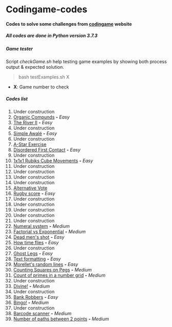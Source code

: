 Codingame-codes
===============

#### Codes to solve some challenges from [codingame](https://www.codingame.com) website
##### All codes are done in Python version 3.7.3

##### Game tester

Script _checkGame.sh_ help testing game examples by showing both process
output & expected solution.

> bash testExamples.sh X

- **X**: Game number to check

##### Codes list

001. Under construction
002. [Organic Compunds](https://github.com/rk4rdo/codingame-codes/tree/master/G002-OrganicCompounds) **_-_** _Easy_
003. [The River II](https://github.com/rk4rdo/codingame-codes/tree/master/G003-TheRiverII) **_-_** _Easy_
004. Under construction
005. [Simple Awalé](https://github.com/rk4rdo/codingame-codes/tree/master/G005-SimpleAwale) **_-_** _Easy_
006. Under construction
007. [A-Star Exercise](https://github.com/rk4rdo/codingame-codes/tree/master/G007-AStarExercise)
008. [Disordered First Contact](https://github.com/rk4rdo/codingame-codes/tree/master/G008-DisorderedFirstContact) **_-_** _Easy_
009. Under construction
010. [1x1x1 Rubiks Cube Movements](https://github.com/rk4rdo/codingame-codes/tree/master/G010-1v1v1RubiksCubeMovements) **_-_** _Easy_
011. Under construction
012. Under construction
013. Under construction
014. Under construction
015. [Alternative Vote](https://github.com/rk4rdo/codingame-codes/tree/master/G015-AlternativeVote)
016. [Rugby score](https://github.com/rk4rdo/codingame-codes/tree/master/G016-RugbyScore) **_-_** _Easy_
017. Under construction
018. Under construction
019. Under construction
020. Under construction
021. Under construction
022. [Numeral system](https://github.com/rk4rdo/codingame-codes/tree/master/G022-NumeralSystem) **_-_** _Medium_
023. [Factorial vs Exponential](https://github.com/rk4rdo/codingame-codes/tree/master/G023-FactorialVsExponential) **_-_** _Medium_
024. [Dead men's shot](https://github.com/rk4rdo/codingame-codes/tree/master/G024-DeadMenShot) **_-_** _Easy_
025. [How time flies](https://github.com/rk4rdo/codingame-codes/tree/master/G025-HowTimeFlies) **_-_** _Easy_
026. Under construction
027. [Ghost Legs](https://github.com/rk4rdo/codingame-codes/tree/master/G027-GhostLegs) **_-_** _Easy_
028. [Text formatting](https://github.com/rk4rdo/codingame-codes/tree/master/G028-TextFormatting) **_-_** _Easy_
029. [Morellet's random lines](https://github.com/rk4rdo/codingame-codes/tree/master/G029-MorelletRandomLines) **_-_** _Easy_
030. [Counting Squares on Pegs](https://github.com/rk4rdo/codingame-codes/tree/master/G030-CountingSquaresOnPegs) **_-_** _Medium_
031. [Count of primes in a number grid](https://github.com/rk4rdo/codingame-codes/tree/master/G031-CountPrimesInNumberGrid) **_-_** _Medium_
032. Under construction
033. [Divine!](https://github.com/rk4rdo/codingame-codes/tree/master/G033-Divine) **_-_** _Medium_
034. Under construction
035. [Bank Robbers](https://github.com/rk4rdo/codingame-codes/tree/master/G035-BankRobbers) **_-_** _Easy_
036. [Bingo!](https://github.com/rk4rdo/codingame-codes/tree/master/G036-Bingo) **_-_** _Medium_
037. Under construction
038. [Barcode scanner](https://github.com/rk4rdo/codingame-codes/tree/master/G038-BarcodeScanner) **_-_** _Medium_
039. [Number of paths between 2 points](https://github.com/rk4rdo/codingame-codes/tree/master/G039-NumberPathsBetween2Points) **_-_** _Medium_

